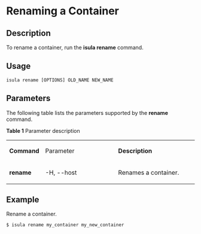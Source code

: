 # Renaming a Container<a name="EN-US_TOPIC_0184808060"></a>

## Description<a name="en-us_topic_0183292668_section13350115135310"></a>

To rename a container, run the  **isula rename**  command.

## **Usage**<a name="en-us_topic_0183292668_section188811239165314"></a>

```
isula rename [OPTIONS] OLD_NAME NEW_NAME
```

## Parameters<a name="en-us_topic_0183292668_section4322824135919"></a>

The following table lists the parameters supported by the  **rename**  command.

**Table  1**  Parameter description

<a name="en-us_topic_0183292668_table0848174213413"></a>
<table><tbody><tr id="en-us_topic_0183292668_row54494683415"><td class="cellrowborder" valign="top" width="17.333333333333336%"><p id="en-us_topic_0183292668_p7693550173418"><a name="en-us_topic_0183292668_p7693550173418"></a><a name="en-us_topic_0183292668_p7693550173418"></a><strong id="en-us_topic_0183292668_b13693145013414"><a name="en-us_topic_0183292668_b13693145013414"></a><a name="en-us_topic_0183292668_b13693145013414"></a>Command</strong></p>
</td>
<td class="cellrowborder" valign="top" width="39.57575757575758%"><p id="en-us_topic_0183292668_p17693850143412"><a name="en-us_topic_0183292668_p17693850143412"></a><a name="en-us_topic_0183292668_p17693850143412"></a>Parameter</p>
</td>
<td class="cellrowborder" valign="top" width="43.09090909090909%"><p id="en-us_topic_0183292668_p969315011341"><a name="en-us_topic_0183292668_p969315011341"></a><a name="en-us_topic_0183292668_p969315011341"></a><strong id="en-us_topic_0183292668_b9693850113411"><a name="en-us_topic_0183292668_b9693850113411"></a><a name="en-us_topic_0183292668_b9693850113411"></a>Description</strong></p>
</td>
</tr>
<tr id="en-us_topic_0183292668_row4726939228"><td class="cellrowborder" valign="top" width="17.333333333333336%"><p id="en-us_topic_0183292668_p47278391425"><a name="en-us_topic_0183292668_p47278391425"></a><a name="en-us_topic_0183292668_p47278391425"></a><strong id="en-us_topic_0183292668_b16634175410211"><a name="en-us_topic_0183292668_b16634175410211"></a><a name="en-us_topic_0183292668_b16634175410211"></a>rename</strong></p>
</td>
<td class="cellrowborder" valign="top" width="39.57575757575758%"><p id="en-us_topic_0183292668_p572773919214"><a name="en-us_topic_0183292668_p572773919214"></a><a name="en-us_topic_0183292668_p572773919214"></a>-H, --host</p>
</td>
<td class="cellrowborder" valign="top" width="43.09090909090909%"><p id="en-us_topic_0183292668_p1172713917220"><a name="en-us_topic_0183292668_p1172713917220"></a><a name="en-us_topic_0183292668_p1172713917220"></a>Renames a container.</p>
</td>
</tr>
</tbody>
</table>

## Example<a name="en-us_topic_0183292668_section1734193235916"></a>

Rename a container.

```
$ isula rename my_container my_new_container
```


